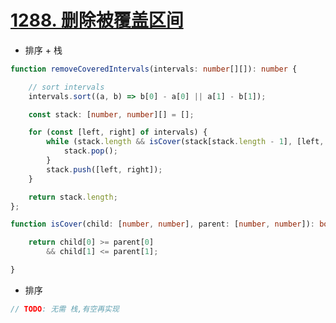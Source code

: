 
# [1288. 删除被覆盖区间](https://leetcode-cn.com/problems/remove-covered-intervals/)


- 排序 + 栈

```ts
function removeCoveredIntervals(intervals: number[][]): number {

    // sort intervals
    intervals.sort((a, b) => b[0] - a[0] || a[1] - b[1]);

    const stack: [number, number][] = [];

    for (const [left, right] of intervals) {
        while (stack.length && isCover(stack[stack.length - 1], [left, right])) {
            stack.pop();
        }
        stack.push([left, right]);
    }

    return stack.length;
};

function isCover(child: [number, number], parent: [number, number]): boolean {

    return child[0] >= parent[0]
        && child[1] <= parent[1];

}
```

- 排序

```typescript
// TODO: 无需 栈,有空再实现
```
